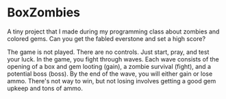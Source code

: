 # BoxZombies
A tiny project that I made during my programming class about zombies and colored gems.
Can you get the fabled everstone and set a high score?

The game is not played. There are no controls. Just start, pray, and test your luck.
In the game, you fight through waves. Each wave consists of the opening of a box and gem looting (gain), a zombie survival (fight), and a potential boss (boss). By the end of the wave, you will either gain or lose ammo. There's not way to win, but not losing involves getting a good gem upkeep and tons of ammo.
